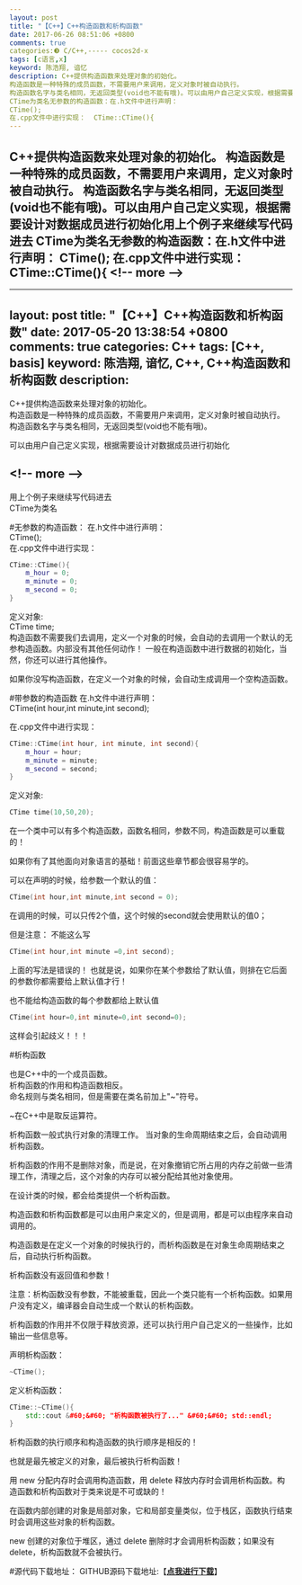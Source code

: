 ```yaml
---
layout: post
title: "【C++】C++构造函数和析构函数"
date: 2017-06-26 08:51:06 +0800
comments: true
categories:❸ C/C++,----- cocos2d-x
tags: [c语言,x]
keyword: 陈浩翔, 谙忆
description: C++提供构造函数来处理对象的初始化。 
构造函数是一种特殊的成员函数，不需要用户来调用，定义对象时被自动执行。 
构造函数名字与类名相同，无返回类型(void也不能有哦)。可以由用户自己定义实现，根据需要设计对数据成员进行初始化用上个例子来继续写代码进去 
CTime为类名无参数的构造函数：在.h文件中进行声明： 
CTime(); 
在.cpp文件中进行实现：  CTime::CTime(){ 
---
```



C++提供构造函数来处理对象的初始化。 
构造函数是一种特殊的成员函数，不需要用户来调用，定义对象时被自动执行。 
构造函数名字与类名相同，无返回类型(void也不能有哦)。可以由用户自己定义实现，根据需要设计对数据成员进行初始化用上个例子来继续写代码进去 
CTime为类名无参数的构造函数：在.h文件中进行声明： 
CTime(); 
在.cpp文件中进行实现：  CTime::CTime(){
&#60;!-- more --&#62;
----------

---
layout: post
title: "【C++】C++构造函数和析构函数"
date: 2017-05-20 13:38:54 +0800
comments: true
categories: C++
tags: [C++, basis]
keyword: 陈浩翔, 谙忆, C++, C++构造函数和析构函数
description: 
---

C++提供构造函数来处理对象的初始化。  
构造函数是一种特殊的成员函数，不需要用户来调用，定义对象时被自动执行。  
构造函数名字与类名相同，无返回类型(void也不能有哦)。

可以由用户自己定义实现，根据需要设计对数据成员进行初始化

&#60;!-- more --&#62;
----------

用上个例子来继续写代码进去  
CTime为类名

#无参数的构造函数：
在.h文件中进行声明：  
CTime();  
在.cpp文件中进行实现：  
```cpp
CTime::CTime(){
	m_hour = 0;
	m_minute = 0;
	m_second = 0;
}
```
定义对象:  
CTime time;  
构造函数不需要我们去调用，定义一个对象的时候，会自动的去调用一个默认的无参构造函数。内部没有其他任何动作！
一般在构造函数中进行数据的初始化，当然，你还可以进行其他操作。  

如果你没写构造函数，在定义一个对象的时候，会自动生成调用一个空构造函数。  

#带参数的构造函数
在.h文件中进行声明：   
CTime(int hour,int minute,int second);

在.cpp文件中进行实现：    
```cpp
CTime::CTime(int hour, int minute, int second){
	m_hour = hour;
	m_minute = minute;
	m_second = second;
}
```
定义对象:  
```cpp
CTime time(10,50,20);
```

在一个类中可以有多个构造函数，函数名相同，参数不同，构造函数是可以重载的！

如果你有了其他面向对象语言的基础！前面这些章节都会很容易学的。

可以在声明的时候，给参数一个默认的值：  
```cpp
CTime(int hour,int minute,int second = 0);  
```

在调用的时候，可以只传2个值，这个时候的second就会使用默认的值0；  

但是注意：
不能这么写  
```cpp
CTime(int hour,int minute =0,int second);   
``` 
上面的写法是错误的！
也就是说，如果你在某个参数给了默认值，则排在它后面的参数你都需要给上默认值才行！

也不能给构造函数的每个参数都给上默认值  
```cpp
CTime(int hour=0,int minute=0,int second=0);   
```
这样会引起歧义！！！  

#析构函数

也是C++中的一个成员函数。  
析构函数的作用和构造函数相反。  
命名规则与类名相同，但是需要在类名前加上"~"符号。  

~在C++中是取反运算符。  

析构函数一般式执行对象的清理工作。
当对象的生命周期结束之后，会自动调用析构函数。   
 
析构函数的作用不是删除对象，而是说，在对象撤销它所占用的内存之前做一些清理工作，清理之后，这个对象的内存可以被分配给其他对象使用。

在设计类的时候，都会给类提供一个析构函数。

构造函数和析构函数都是可以由用户来定义的，但是调用，都是可以由程序来自动调用的。

构造函数是在定义一个对象的时候执行的，而析构函数是在对象生命周期结束之后，自动执行析构函数。     

析构函数没有返回值和参数！    

注意：析构函数没有参数，不能被重载，因此一个类只能有一个析构函数。如果用户没有定义，编译器会自动生成一个默认的析构函数。


析构函数的作用并不仅限于释放资源，还可以执行用户自己定义的一些操作，比如输出一些信息等。  

声明析构函数： 
```cpp
~CTime();  
```
定义析构函数：  
```cpp
CTime::~CTime(){
	std::cout &#60;&#60; "析构函数被执行了..." &#60;&#60; std::endl;
}
```

析构函数的执行顺序和构造函数的执行顺序是相反的！  

也就是最先被定义的对象，最后被执行析构函数！  

用 new 分配内存时会调用构造函数，用 delete 释放内存时会调用析构函数。构造函数和析构函数对于类来说是不可或缺的！

在函数内部创建的对象是局部对象，它和局部变量类似，位于栈区，函数执行结束时会调用这些对象的析构函数。

new 创建的对象位于堆区，通过 delete 删除时才会调用析构函数；如果没有 delete，析构函数就不会被执行。

#源代码下载地址：
GITHUB源码下载地址:【**[点我进行下载](https://github.com/chenhaoxiang/C-Study/tree/master/20170520/test3 "点我进行下载")**】
